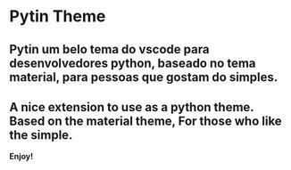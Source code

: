 # Pytin Theme
## Pytin um belo tema do vscode para desenvolvedores python, baseado no tema material, para pessoas que gostam do simples.

## A nice extension to use as a python theme. Based on the material theme, For those who like the simple.

**Enjoy!**